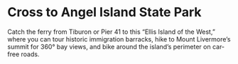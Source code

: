 # Cross to Angel Island State Park

Catch the ferry from Tiburon or Pier 41 to this “Ellis Island of the West,” where you can tour historic immigration barracks, hike to Mount Livermore’s summit for 360° bay views, and bike around the island’s perimeter on car-free roads.
